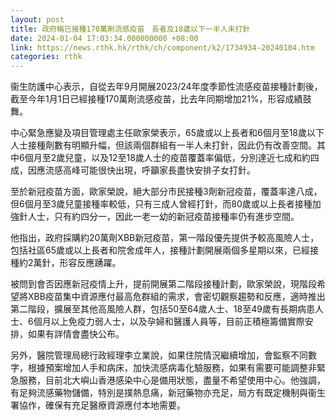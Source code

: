 ```yaml
---
layout: post
title: 政府稱已接種170萬劑流感疫苗　長者及18歲以下一半人未打針
date: 2024-01-04 17:03:34.000000000 +08:00
link: https://news.rthk.hk/rthk/ch/component/k2/1734934-20240104.htm
categories: rthk
---
```


衞生防護中心表示，自從去年9月開展2023/24年度季節性流感疫苗接種計劃後，截至今年1月1日已經接種170萬劑流感疫苗，比去年同期增加21%，形容成績鼓舞。

中心緊急應變及項目管理處主任歐家榮表示，65歲或以上長者和6個月至18歲以下人士接種劑數有明顯升幅，但該兩個群組有一半人未打針，因此仍有改善空間。其中6個月至2歲兒童，以及12至18歲人士的疫苗覆蓋率偏低，分別達近七成和約四成，因應流感高峰可能很快出現，呼籲家長盡快安排子女打針。

至於新冠疫苗方面，歐家榮說，絕大部分市民接種3劑新冠疫苗，覆蓋率達八成，但6個月至3歲兒童接種率較低，只有三成人曾經打針，而80歲或以上長者接種加強針人士，只有約四分一，因此一老一幼的新冠疫苗接種率仍有進步空間。

他指出，政府採購約20萬劑XBB新冠疫苗，第一階段優先提供予較高風險人士，包括社區65歲或以上長者和院舍成年人，接種計劃開展兩個多星期以來，已經接種約2萬針，形容反應踴躍。

被問到會否因應新冠疫情上升，提前開展第二階段接種計劃，歐家榮說，現階段希望將XBB疫苗集中資源應付最高危群組的需求，會密切觀察趨勢和反應，適時推出第二階段，擴展至其他高風險人群，包括50至64歲人士、18至49歲有長期病患人士、6個月以上免疫力弱人士，以及孕婦和醫護人員等，目前正積極籌備實際安排，如果有詳情會盡快公布。

另外，醫院管理局總行政經理李立業說，如果住院情況繼續增加，會監察不同數字，根據預案增加人手和病床，加快流感病毒化驗服務，如果有需要可能調整非緊急服務，目前北大嶼山香港感染中心是備用狀態，盡量不希望使用中心。他強調，有足夠流感藥物儲備，特別是撲熱息痛，新冠藥物亦充足，局方有既定機制與衞生署協作，確保有充足醫療資源應付本地需要。
